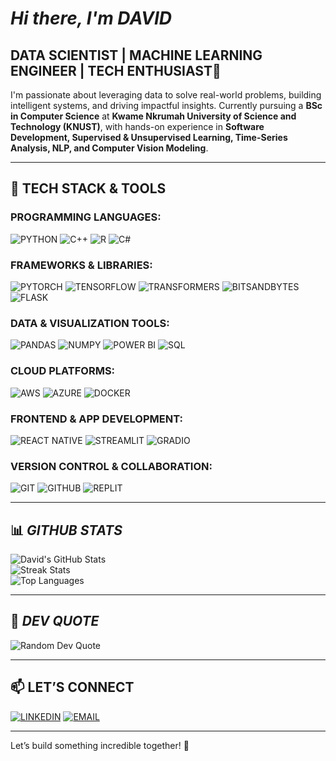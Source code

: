 # _Hi there, I'm DAVID_

## **DATA SCIENTIST | MACHINE LEARNING ENGINEER | TECH ENTHUSIAST**🚀  
I'm passionate about leveraging data to solve real-world problems, building intelligent systems, and driving impactful insights. Currently pursuing a **BSc in Computer Science** at **Kwame Nkrumah University of Science and Technology (KNUST)**, with hands-on experience in **Software Development, Supervised & Unsupervised Learning, Time-Series Analysis, NLP, and Computer Vision Modeling**.  

---

## 🚀 **TECH STACK & TOOLS**

### **PROGRAMMING LANGUAGES:**  
![PYTHON](https://img.shields.io/badge/PYTHON-3776AB?style=for-the-badge&logo=python&logoColor=white) ![C++](https://img.shields.io/badge/C++-00599C?style=for-the-badge&logo=cplusplus&logoColor=white) ![R](https://img.shields.io/badge/R-276DC3?style=for-the-badge&logo=r&logoColor=white) ![C#](https://img.shields.io/badge/C%23-239120?style=for-the-badge&logo=csharp&logoColor=white)

### **FRAMEWORKS & LIBRARIES:**  
![PYTORCH](https://img.shields.io/badge/PYTORCH-EE4C2C?style=for-the-badge&logo=pytorch&logoColor=white) ![TENSORFLOW](https://img.shields.io/badge/TENSORFLOW-FF6F00?style=for-the-badge&logo=tensorflow&logoColor=white) ![TRANSFORMERS](https://img.shields.io/badge/TRANSFORMERS-FFCA28?style=for-the-badge&logo=huggingface&logoColor=white) ![BITSANDBYTES](https://img.shields.io/badge/BITSANDBYTES-48A6D9?style=for-the-badge) ![FLASK](https://img.shields.io/badge/FLASK-000000?style=for-the-badge&logo=flask&logoColor=white)

### **DATA & VISUALIZATION TOOLS:**  
![PANDAS](https://img.shields.io/badge/PANDAS-150458?style=for-the-badge&logo=pandas&logoColor=white) ![NUMPY](https://img.shields.io/badge/NUMPY-013243?style=for-the-badge&logo=numpy&logoColor=white) ![POWER BI](https://img.shields.io/badge/POWER%20BI-F2C811?style=for-the-badge&logo=powerbi&logoColor=white) ![SQL](https://img.shields.io/badge/SQL-003B57?style=for-the-badge&logo=sqlite&logoColor=white)

### **CLOUD PLATFORMS:**  
![AWS](https://img.shields.io/badge/AWS-232F3E?style=for-the-badge&logo=amazon-aws&logoColor=white) ![AZURE](https://img.shields.io/badge/AZURE-0078D4?style=for-the-badge&logo=microsoft-azure&logoColor=white) ![DOCKER](https://img.shields.io/badge/DOCKER-2496ED?style=for-the-badge&logo=docker&logoColor=white)

### **FRONTEND & APP DEVELOPMENT:**  
![REACT NATIVE](https://img.shields.io/badge/REACT%20NATIVE-20232A?style=for-the-badge&logo=react&logoColor=61DAFB) ![STREAMLIT](https://img.shields.io/badge/STREAMLIT-FF4B4B?style=for-the-badge&logo=streamlit&logoColor=white) ![GRADIO](https://img.shields.io/badge/GRADIO-3FB984?style=for-the-badge&logo=gradio&logoColor=white)

### **VERSION CONTROL & COLLABORATION:**  
![GIT](https://img.shields.io/badge/GIT-F05032?style=for-the-badge&logo=git&logoColor=white) ![GITHUB](https://img.shields.io/badge/GITHUB-181717?style=for-the-badge&logo=github&logoColor=white) ![REPLIT](https://img.shields.io/badge/REPLIT-667881?style=for-the-badge&logo=replit&logoColor=white)

---

## 📊 _**GITHUB STATS**_  
![David's GitHub Stats](https://github-readme-stats.vercel.app/api?username=zahemen9900&show_icons=true&theme=highcontrast)  
![Streak Stats](https://github-readme-streak-stats.herokuapp.com/?user=zahemen9900&theme=highcontrast)  
![Top Languages](https://github-readme-stats.vercel.app/api/top-langs/?username=zahemen9900&layout=compact&theme=highcontrast)  

---

## 💬 _**DEV QUOTE**_  
![Random Dev Quote](https://quotes-github-readme.vercel.app/api?type=horizontal&theme=highcontrast)

---

## 📫 **LET’S CONNECT**  
[![LINKEDIN](https://img.shields.io/badge/LINKEDIN-0077B5?style=for-the-badge&logo=linkedin&logoColor=white)](https://www.linkedin.com/in/david-yeboah-498245246/)  [![EMAIL](https://img.shields.io/badge/EMAIL-D14836?style=for-the-badge&logo=gmail&logoColor=white)](mailto:ZAHEMEN9900@GMAIL.COM)

---

Let’s build something incredible together! 🚀
